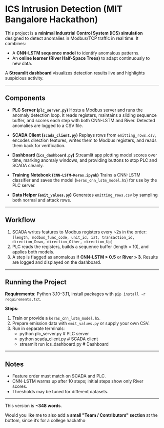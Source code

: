 # ICS Intrusion Detection (MIT Bangalore Hackathon)

This project is a **minimal Industrial Control System (ICS) simulation** designed to detect anomalies in Modbus/TCP traffic in real time.
It combines:

* A **CNN-LSTM sequence model** to identify anomalous patterns.
* An **online learner (River Half-Space Trees)** to adapt continuously to new data.

A **Streamlit dashboard** visualizes detection results live and highlights suspicious activity.

---

## Components

* **PLC Server (`plc_server.py`)**
  Hosts a Modbus server and runs the anomaly detection loop. It reads registers, maintains a sliding sequence buffer, and scores each step with both CNN-LSTM and River. Detected anomalies are logged to a CSV file.

* **SCADA Client (`scada_client.py`)**
  Replays rows from `emitting_rows.csv`, encodes direction features, writes them to Modbus registers, and reads them back for verification.

* **Dashboard (`ics_dashboard.py`)**
  Streamlit app plotting model scores over time, marking anomaly windows, and providing buttons to stop PLC and SCADA cleanly.

* **Training Notebook (`CNN-LSTM-Keras.ipynb`)**
  Trains a CNN-LSTM classifier and saves the model (`keras_cnn_lstm_model.h5`) for use by the PLC server.

* **Data Helper (`emit_values.py`)**
  Generates `emitting_rows.csv` by sampling both normal and attack rows.

---

## Workflow

1. SCADA writes features to Modbus registers every \~2s in the order:
   `[length, modbus_func_code, unit_id, iat, transaction_id, direction_Down, direction_Other, direction_Up]`
2. PLC reads the registers, builds a sequence buffer (length = 10), and applies both models.
3. A step is flagged as anomalous if **CNN-LSTM > 0.5** or **River > 3**. Results are logged and displayed on the dashboard.

---

## Running the Project

**Requirements:** Python 3.10–3.11, install packages with `pip install -r requirements.txt`.

**Steps:**

1. Train or provide a `keras_cnn_lstm_model.h5`.
2. Prepare emission data with `emit_values.py` or supply your own CSV.
3. Run in separate terminals:
   * python plc_server.py        # PLC server  
   * python scada_client.py      # SCADA client  
   * streamlit run ics_dashboard.py   # Dashboard  
   
---

## Notes

* Feature order must match on SCADA and PLC.
* CNN-LSTM warms up after 10 steps; initial steps show only River scores.
* Thresholds may be tuned for different datasets.

---
This version is **\~348 words**.

Would you like me to also add a **small "Team / Contributors" section** at the bottom, since it’s for a college hackatho
